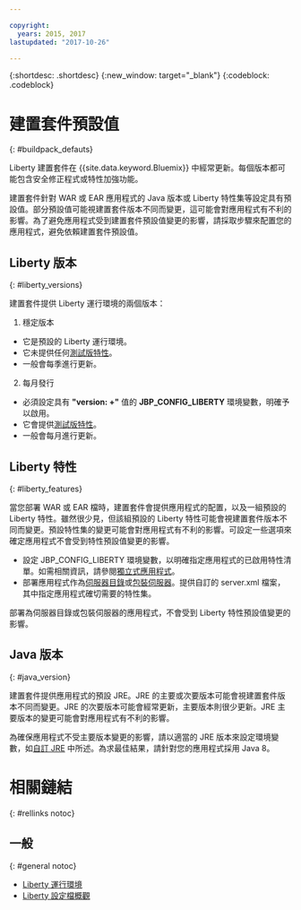```yaml
---

copyright:
  years: 2015, 2017
lastupdated: "2017-10-26"

---
```


{:shortdesc: .shortdesc}
{:new_window: target="_blank"}
{:codeblock: .codeblock}

# 建置套件預設值
{: #buildpack_defauts}

Liberty 建置套件在 {{site.data.keyword.Bluemix}} 中經常更新。每個版本都可能包含安全修正程式或特性加強功能。

建置套件針對 WAR 或 EAR 應用程式的 Java 版本或 Liberty 特性集等設定具有預設值。部分預設值可能視建置套件版本不同而變更，這可能會對應用程式有不利的影響。為了避免應用程式受到建置套件預設值變更的影響，請採取步驟來配置您的應用程式，避免依賴建置套件預設值。

## Liberty 版本
{: #liberty_versions}

建置套件提供 Liberty 運行環境的兩個版本：
1. 穩定版本
  * 它是預設的 Liberty 運行環境。
  * 它未提供任何[測試版特性](usingBetaFeatures.html)。
  * 一般會每季進行更新。

2. 每月發行
  * 必須設定具有 **"version: +"** 值的 **JBP_CONFIG_LIBERTY** 環境變數，明確予以啟用。
  * 它會提供[測試版特性](usingBetaFeatures.html)。
  * 一般會每月進行更新。

## Liberty 特性
{: #liberty_features}

當您部署 WAR 或 EAR 檔時，建置套件會提供應用程式的配置，以及一組預設的 Liberty 特性。雖然很少見，但該組預設的 Liberty 特性可能會視建置套件版本不同而變更。預設特性集的變更可能會對應用程式有不利的影響。可設定一些選項來確定應用程式不會受到特性預設值變更的影響。

* 設定 JBP_CONFIG_LIBERTY 環境變數，以明確指定應用程式的已啟用特性清單。如需相關資訊，請參閱[獨立式應用程式](optionsForPushing.html#stand_alone_apps)。
* 部署應用程式作為[伺服器目錄](optionsForPushing.html#server_directory)或[包裝伺服器](optionsForPushing.html#packaged_server)。提供自訂的 server.xml 檔案，其中指定應用程式確切需要的特性集。

部署為伺服器目錄或包裝伺服器的應用程式，不會受到 Liberty 特性預設值變更的影響。


## Java 版本
{: #java_version}

建置套件提供應用程式的預設 JRE。JRE 的主要或次要版本可能會視建置套件版本不同而變更。JRE 的次要版本可能會經常更新，主要版本則很少更新。JRE 主要版本的變更可能會對應用程式有不利的影響。

為確保應用程式不受主要版本變更的影響，請以適當的 JRE 版本來設定環境變數，如[自訂 JRE](customizingJRE.html) 中所述。為求最佳結果，請針對您的應用程式採用 Java 8。


# 相關鏈結
{: #rellinks notoc}
## 一般
{: #general notoc}
* [Liberty 運行環境](index.html)
* [Liberty 設定檔概觀](https://www.ibm.com/support/knowledgecenter/SSEQTP_liberty/com.ibm.websphere.wlp.doc/ae/cwlp_about.html)
